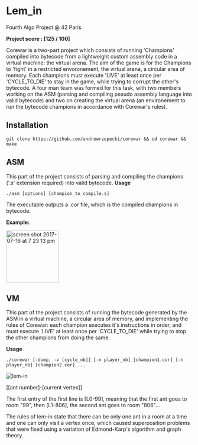 # Lem_in
Fourth Algo Project @ 42 Paris.

**Project score : [125 / 100]**

Corewar is a two-part project which consists of running 'Champions' compiled into bytecode from a lightweight custom assembly code in a virtual machine: the virtual arena.
The aim of the game is for the Champions to 'fight' in a restricted envoronement, the virtual arena, a circular area of memory. Each champions must execute 'LIVE' at least once per 'CYCLE_TO_DIE' to stay in the game, while trying to corrupt the other's bytecode.
A four man team was formed for this task, with two members working on the ASM (parsing and compiling pseudo assembly language into valid bytecode) and two on creating the virtual arena (an environement to run the bytecode champions in accordance with Corewar's rules). 

## Installation

```
git clone https://github.com/andrewrzepecki/corewar && cd corewar && make

```
## ASM
This part of the project consists of parsing and compiling the champions ('.s' extension required) into valid bytecode.
**Usage**
```
./asm [options] [champion_to_compile.s]
```
The executable outputs a .cor file, which is the compiled champions in bytecode.

**Example:**

<img width="142" alt="screen shot 2017-07-16 at 7 23 13 pm" align="middle" src="https://user-images.githubusercontent.com/25576444/28254024-ea2c5eb6-6a5d-11e7-922c-5808975b2419.png" >

## VM
This part of the project consists of running the bytecode generated by the ASM in a virtual machine, a circular area of memory, and implementing the rules of Corewar: each champion executes it's instructions in order, and must execute 'LIVE' at least once per 'CYCLE_TO_DIE' while trying to stop the other champions from doing the same.

**Usage**

```
./corewar [-dump, -v [cycle_nb]] [-n player_nb] [champion1.cor] [-n player_nb] [champion2.cor] ...
```

![lem-in](https://i.ibb.co/7pSmxPM/Screen-Shot-2019-10-28-at-1-20-03-PM.png)

[[ant number]-[current vertex]]

The first entry of the first line is [L0-99], meaning that the first ant goes to room "99", then [L1-806], the second ant goes to room "806"... 

The rules of lem-in state that there can be only one ant in a room at a time and one can only visit a vertex once, which caused superposition problems that were fixed using a variation of Edmond-Karp's algorithm and graph theory.
